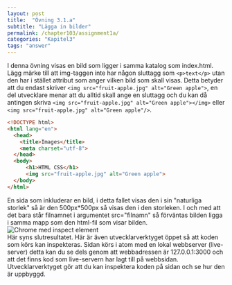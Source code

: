 ```yaml
---
layout: post
title:  "Övning 3.1.a"
subtitle: "Lägga in bilder"
permalink: /chapter103/assignment1a/
categories: "Kapitel3"
tags: "answer"
---
```

I denna övning visas en bild som ligger i samma katalog som index.html. Lägg märke till att img-taggen inte har någon sluttagg som `<p>text</p>` utan den har i stället attribut som anger vilken bild som skall visas. Detta betyder att du endast skriver `<img src="fruit-apple.jpg" alt="Green apple">`, en del utvecklare menar att du alltid skall ange en sluttagg och du kan då antingen skriva `<img src="fruit-apple.jpg" alt="Green apple"></img>` eller `<img src="fruit-apple.jpg" alt="Green apple"/>`.

```html
<!DOCTYPE html>
<html lang="en">
  <head>
    <title>Images</title>
    <meta charset="utf-8">
  </head>
  <body>
      <h1>HTML CSS</h1>
      <img src="fruit-apple.jpg" alt="Green apple">
  </body>
</html>
```
<figcaption>En sida som inkluderar en bild, i detta fallet visas den i sin "naturliga storlek" så är den 500px*500px så visas den i den storleken. I och med att det bara står filnamnet i argumentet  src="filnamn" så förväntas bilden ligga i samma mapp som den html-fil som visar bilden.</figcaption>
<img src="{{ site.url | append:site.baseurl}}/assets/images/chapter3-assignment1a.PNG" alt="Chrome med inspect element"/>
<figcaption>Här syns slutresultatet. Här är även utvecklarverktyget öppet så att koden som körs kan inspekteras. Sidan körs i atom med en lokal webbserver (live-server) detta kan du se dels genom att webbadressen är 127.0.0.1:3000 och att det finns kod som live-servern har lagt till på webbsidan. Utvecklarverktyget gör att du kan inspektera koden på sidan och se hur den är uppbyggd.  </figcaption>
